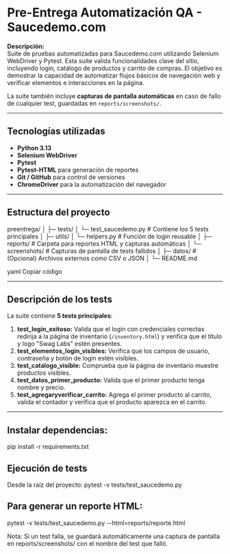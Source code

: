 # Pre-Entrega Automatización QA - Saucedemo.com

**Descripción:**  
Suite de pruebas automatizadas para Saucedemo.com utilizando Selenium WebDriver y Pytest. Esta suite valida funcionalidades clave del sitio, incluyendo login, catálogo de productos y carrito de compras. El objetivo es demostrar la capacidad de automatizar flujos básicos de navegación web y verificar elementos e interacciones en la página.

La suite también incluye **capturas de pantalla automáticas** en caso de fallo de cualquier test, guardadas en `reports/screenshots/`.

---

## Tecnologías utilizadas

- **Python 3.13**
- **Selenium WebDriver**
- **Pytest**
- **Pytest-HTML** para generación de reportes
- **Git / GitHub** para control de versiones
- **ChromeDriver** para la automatización del navegador

---

## Estructura del proyecto

preentrega/
│
├─ tests/
│ └─ test_saucedemo.py # Contiene los 5 tests principales
│
├─ utils/
│ └─ helpers.py # Función de login reusable
│
├─ reports/ # Carpeta para reportes HTML y capturas automáticas
│ └─ screenshots/ # Capturas de pantalla de tests fallidos
│
├─ datos/ # (Opcional) Archivos externos como CSV o JSON
│
└─ README.md

yaml
Copiar código

---

## Descripción de los tests

La suite contiene **5 tests principales**:

1. **test_login_exitoso:** Valida que el login con credenciales correctas redirija a la página de inventario (`/inventory.html`) y verifica que el título y logo "Swag Labs" estén presentes.
2. **test_elementos_login_visibles:** Verifica que los campos de usuario, contraseña y botón de login estén visibles.
3. **test_catalogo_visible:** Comprueba que la página de inventario muestre productos visibles.
4. **test_datos_primer_producto:** Valida que el primer producto tenga nombre y precio.
5. **test_agregaryverificar_carrito:** Agrega el primer producto al carrito, valida el contador y verifica que el producto aparezca en el carrito.

---


## Instalar dependencias:
pip install -r requirements.txt

## Ejecución de tests
Desde la raíz del proyecto:
pytest -v tests/test_saucedemo.py

## Para generar un reporte HTML:
pytest -v tests/test_saucedemo.py --html=reports/reporte.html

Nota: Si un test falla, se guardará automáticamente una captura de pantalla en reports/screenshots/ con el nombre del test que falló.
